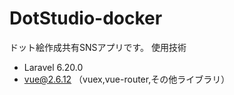 # DotStudio-docker
ドット絵作成共有SNSアプリです。
使用技術
- Laravel 6.20.0
- vue@2.6.12 （vuex,vue-router,その他ライブラリ）

